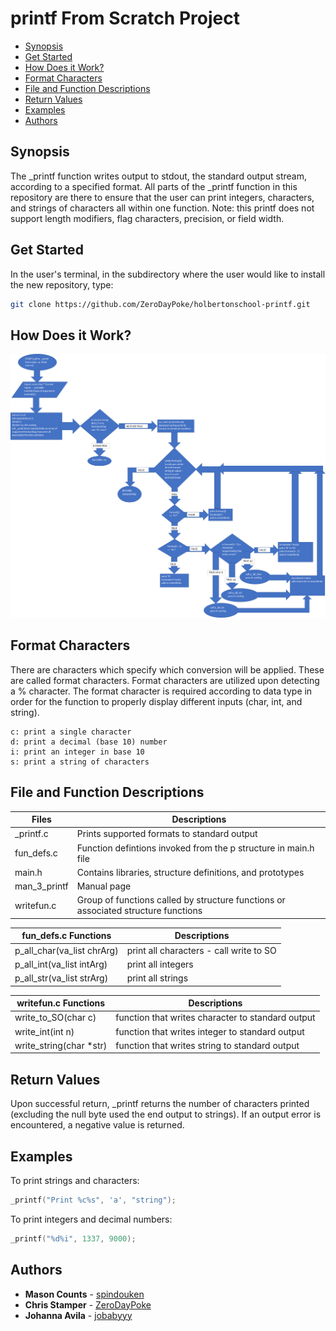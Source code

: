# printf From Scratch Project

- [Synopsis](#synopsis)
- [Get Started](#get-started)
- [How Does it Work?](#how-does-it-work)
- [Format Characters](#format-characters)
- [File and Function Descriptions](#file-and-function-descriptions)
- [Return Values](#return-values)
- [Examples](#examples)
- [Authors](#authors)

## Synopsis

The \_printf function writes output to stdout, the standard output stream, according to a specified format.
All parts of the \_printf function in this repository are there to ensure that the user can print integers, characters, and strings of characters all within one function.
Note: this printf does not support length modifiers, flag characters, precision, or field width.

## Get Started

In the user's terminal, in the subdirectory where the user would like to install the new repository, type:

```bash
git clone https://github.com/ZeroDayPoke/holbertonschool-printf.git
```

## How Does it Work?

![Diagram](PLD_printf.png)

## Format Characters

There are characters which specify which conversion will be applied. These are called format characters. Format characters are utilized upon detecting a % character.
The format character is required according to data type in order for the function to properly display different inputs (char, int, and string).

```man
c: print a single character
d: print a decimal (base 10) number
i: print an integer in base 10
s: print a string of characters
```

## File and Function Descriptions

| Files        | Descriptions                                                                       |
| ------------ | ---------------------------------------------------------------------------------- |
| \_printf.c   | Prints supported formats to standard output                                        |
| fun_defs.c   | Function defintions invoked from the p structure in main.h file                    |
| main.h       | Contains libraries, structure definitions, and prototypes                          |
| man_3_printf | Manual page                                                                        |
| writefun.c   | Group of functions called by structure functions or associated structure functions |

| fun_defs.c Functions       | Descriptions                            |
| -------------------------- | --------------------------------------- |
| p_all_char(va_list chrArg) | print all characters - call write to SO |
| p_all_int(va_list intArg)  | print all integers                      |
| p_all_str(va_list strArg)  | print all strings                       |

| writefun.c Functions     | Descriptions                                      |
| ------------------------ | ------------------------------------------------- |
| write_to_SO(char c)      | function that writes character to standard output |
| write_int(int n)         | function that writes integer to standard output   |
| write_string(char \*str) | function that writes string to standard output    |

## Return Values

Upon successful return, \_printf returns the number of characters printed (excluding the null byte used the end output to strings). If an output error is encountered, a negative value is returned.

## Examples

To print strings and characters:

```c
_printf("Print %c%s", 'a', "string");
```

To print integers and decimal numbers:

```c
_printf("%d%i", 1337, 9000);
```

## Authors

- **Mason Counts** - [spindouken](https://github.com/spindouken)
- **Chris Stamper** - [ZeroDayPoke](https://github.com/ZeroDayPoke)
- **Johanna Avila** - [jobabyyy](https://github.com/jobabyyy)
